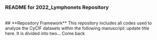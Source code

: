 ### README for 2022_Lymphonets Repository
<br>
## **Repository Framework**
This repository includes all codes used to analyze the CyCIF datasets within the following manuscript:
update title here. 
It is divided into two... Come back
 
